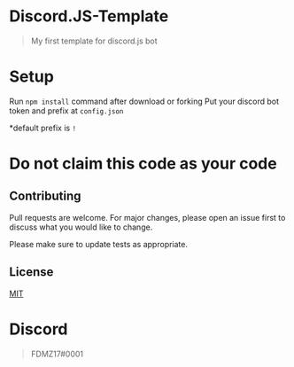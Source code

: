 # Discord.JS-Template
> My first template for discord.js bot

# Setup
Run ```npm install``` command after download or forking
Put your discord bot token and prefix at ```config.json```

*default prefix is ```!```

# Do not claim this code as your code
## Contributing
Pull requests are welcome. For major changes, please open an issue first to discuss what you would like to change.

Please make sure to update tests as appropriate.

## License
[MIT](https://choosealicense.com/licenses/mit/)

# Discord
> FDMZ17#0001
